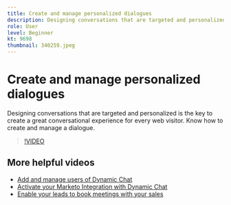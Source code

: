 ```yaml
---
title: Create and manage personalized dialogues
description: Designing conversations that are targeted and personalized is the key to create a great conversational experience for every web visitor. Know how to create and manage a dialogue.
role: User
level: Beginner
kt: 9698
thumbnail: 340259.jpeg
---
```


# Create and manage personalized dialogues

Designing conversations that are targeted and personalized is the key to create a great conversational experience for every web visitor. Know how to create and manage a dialogue.

>[!VIDEO](https://video.tv.adobe.com/v/340259/?quality=12&learn=on)

## More helpful videos

- [Add and manage users of Dynamic Chat](tutorials/user-management.md)
- [Activate your Marketo Integration with Dynamic Chat](tutorials/marketo-integration.md)
- [Enable your leads to book meetings with your sales](tutorials/meeting-booking.md)
